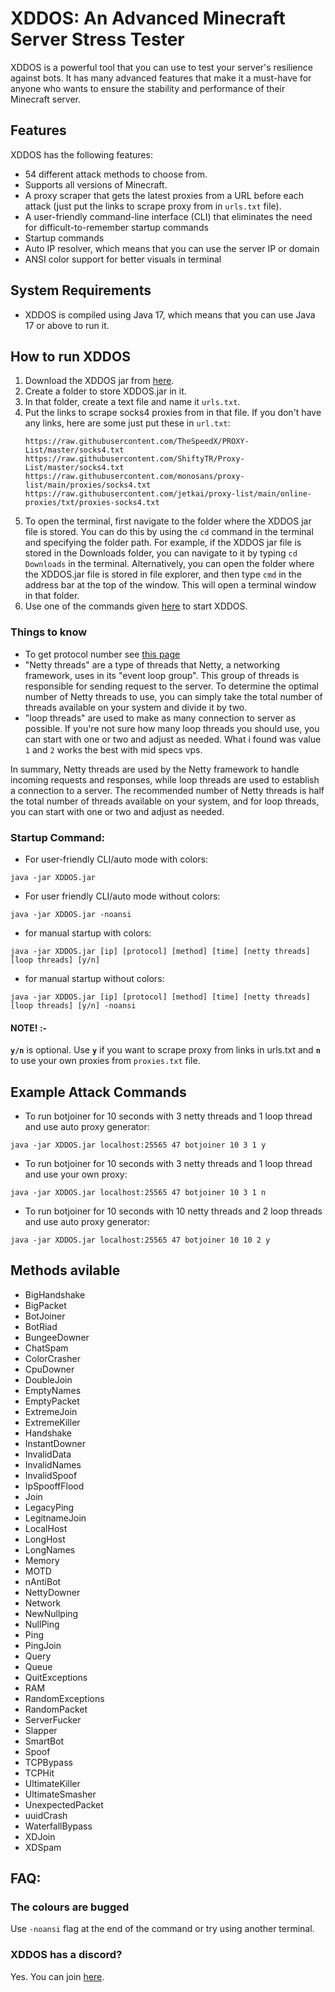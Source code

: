 # XDDOS: An Advanced Minecraft Server Stress Tester

<p>
  XDDOS is a powerful tool that you can use to test your server's resilience
  against bots. It has many advanced features that make it a must-have for
  anyone who wants to ensure the stability and performance of their Minecraft
  server.
</p>

## Features

XDDOS has the following features:

- 54 different attack methods to choose from.
- Supports all versions of Minecraft.
- A proxy scraper that gets the latest proxies from a URL before each attack (just put the links to scrape proxy from in `urls.txt` file).
- A user-friendly command-line interface (CLI) that eliminates the need for difficult-to-remember startup commands
- Startup commands
- Auto IP resolver, which means that you can use the server IP or domain
- ANSI color support for better visuals in terminal

## System Requirements

- XDDOS is compiled using Java 17, which means that you can use Java 17 or above to run it.

## How to run XDDOS

1. Download the XDDOS jar from [here](https://github.com/AnAverageBeing/XDDOS/raw/master/XDDOS.jar).
2. Create a folder to store XDDOS.jar in it.
3. In that folder, create a text file and name it `urls.txt`.
4. Put the links to scrape socks4 proxies from in that file. If you don't have any links, here are some just put these in `url.txt`:
   ```
   https://raw.githubusercontent.com/TheSpeedX/PROXY-List/master/socks4.txt
   https://raw.githubusercontent.com/ShiftyTR/Proxy-List/master/socks4.txt
   https://raw.githubusercontent.com/monosans/proxy-list/main/proxies/socks4.txt
   https://raw.githubusercontent.com/jetkai/proxy-list/main/online-proxies/txt/proxies-socks4.txt
   ```
5. To open the terminal, first navigate to the folder where the XDDOS jar file is stored. You can do this by using the `cd` command in the terminal and specifying the folder path. For example, if the XDDOS jar file is stored in the Downloads folder, you can navigate to it by typing `cd Downloads` in the terminal. Alternatively, you can open the folder where the XDDOS.jar file is stored in file explorer, and then type `cmd` in the address bar at the top of the window. This will open a terminal window in that folder.
6. Use one of the commands given [here](https://github.com/AnAverageBeing/XDDOS#startup-command) to start XDDOS.

### Things to know

- To get protocol number see [this page](https://wiki.vg/Protocol_version_numbers)
- "Netty threads" are a type of threads that Netty, a networking framework, uses in its "event loop group". This group of threads is responsible for sending request to the server. To determine the optimal number of Netty threads to use, you can simply take the total number of threads available on your system and divide it by two.
- "loop threads" are used to make as many connection to server as possible. If you're not sure how many loop threads you should use, you can start with one or two and adjust as needed. What i found was value `1` and `2` works the best with mid specs vps.

In summary, Netty threads are used by the Netty framework to handle incoming requests and responses, while loop threads are used to establish a connection to a server. The recommended number of Netty threads is half the total number of threads available on your system, and for loop threads, you can start with one or two and adjust as needed.

### Startup Command:

- For user-friendly CLI/auto mode with colors:

```
java -jar XDDOS.jar
```

- For user friendly CLI/auto mode without colors:

```
java -jar XDDOS.jar -noansi
```

- for manual startup with colors:

```
java -jar XDDOS.jar [ip] [protocol] [method] [time] [netty threads] [loop threads] [y/n]
```

- for manual startup without colors:

```
java -jar XDDOS.jar [ip] [protocol] [method] [time] [netty threads] [loop threads] [y/n] -noansi
```

#### NOTE! :-

**`y/n`** is optional. Use **`y`** if you want to scrape proxy from links in urls.txt and **`n`** to use your own proxies from `proxies.txt` file.

## Example Attack Commands

- To run botjoiner for 10 seconds with 3 netty threads and 1 loop thread and use auto proxy generator:

```
java -jar XDDOS.jar localhost:25565 47 botjoiner 10 3 1 y
```

- To run botjoiner for 10 seconds with 3 netty threads and 1 loop thread and use your own proxy:

```
java -jar XDDOS.jar localhost:25565 47 botjoiner 10 3 1 n
```

- To run botjoiner for 10 seconds with 10 netty threads and 2 loop threads and use auto proxy generator:

```
java -jar XDDOS.jar localhost:25565 47 botjoiner 10 10 2 y
```

## Methods avilable

- BigHandshake
- BigPacket
- BotJoiner
- BotRiad
- BungeeDowner
- ChatSpam
- ColorCrasher
- CpuDowner
- DoubleJoin
- EmptyNames
- EmptyPacket
- ExtremeJoin
- ExtremeKiller
- Handshake
- InstantDowner
- InvalidData
- InvalidNames
- InvalidSpoof
- IpSpooffFlood
- Join
- LegacyPing
- LegitnameJoin
- LocalHost
- LongHost
- LongNames
- Memory
- MOTD
- nAntiBot
- NettyDowner
- Network
- NewNullping
- NullPing
- Ping
- PingJoin
- Query
- Queue
- QuitExceptions
- RAM
- RandomExceptions
- RandomPacket
- ServerFucker
- Slapper
- SmartBot
- Spoof
- TCPBypass
- TCPHit
- UltimateKiller
- UltimateSmasher
- UnexpectedPacket
- uuidCrash
- WaterfallBypass
- XDJoin
- XDSpam

## FAQ:

### The colours are bugged

Use `-noansi` flag at the end of the command or try using another terminal.

### XDDOS has a discord?

Yes. You can join [here](https://dsc.gg/TEAMXD).
